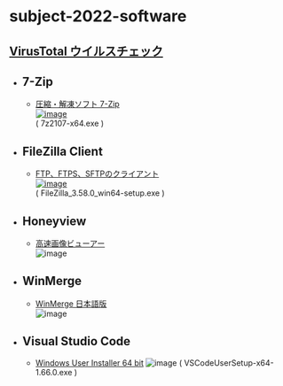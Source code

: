 # subject-2022-software

## [VirusTotal ウイルスチェック](https://www.virustotal.com/gui/home/upload)

- ## 7-Zip
  - [圧縮・解凍ソフト 7-Zip\
 ![image](https://user-images.githubusercontent.com/1501327/157354191-7317e851-5223-442d-93f5-4207d36b4ef4.png)](https://sevenzip.osdn.jp/)\
 ( 7z2107-x64.exe )

- ## FileZilla Client
  - [FTP、FTPS、SFTPのクライアント\
![image](https://user-images.githubusercontent.com/1501327/157356406-cb368674-ea88-4d66-8bd7-e95b2e120197.png)](https://filezilla-project.org/download.php?show_all=1)\
( FileZilla_3.58.0_win64-setup.exe )

- ## Honeyview
  - [高速画像ビューアー](https://jp.bandisoft.com/honeyview/)\
![image](https://user-images.githubusercontent.com/1501327/160962896-d1924423-4fd3-4909-8946-fc683bfef17d.png)

- ## WinMerge
  - [WinMerge 日本語版](https://winmergejp.bitbucket.io/)\
![image](https://user-images.githubusercontent.com/1501327/160963908-603001d7-65be-464f-8d64-53bb3e07fcbe.png)

- ## Visual Studio Code
  - [Windows User Installer	64 bit](https://code.visualstudio.com/download)
![image](https://user-images.githubusercontent.com/1501327/160964204-b7ea595e-a263-4854-b30a-b33ad5c278a8.png)
( VSCodeUserSetup-x64-1.66.0.exe )
